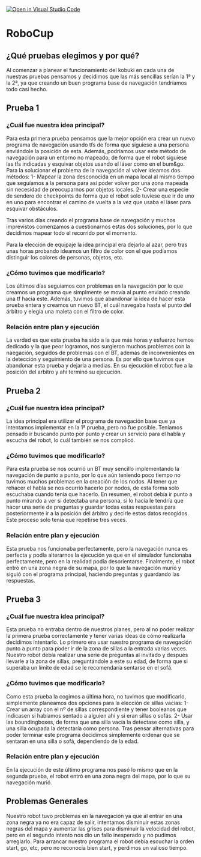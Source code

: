 [![Open in Visual Studio Code](https://classroom.github.com/assets/open-in-vscode-f059dc9a6f8d3a56e377f745f24479a46679e63a5d9fe6f495e02850cd0d8118.svg)](https://classroom.github.com/online_ide?assignment_repo_id=7421157&assignment_repo_type=AssignmentRepo)
# RoboCup

## ¿Qué pruebas elegimos y por qué?
Al comenzar a planear el funcionamiento del kobuki en cada una de nuestras pruebas pensamos y decidimos que las más sencillas serían la 1ª y la 2ª, ya que creando un buen programa base de navegación tendríamos todo casi hecho.

## Prueba 1

### ¿Cuál fue nuestra idea principal?

Para esta primera prueba pensamos que la mejor opción era crear un nuevo programa de navegación usando tfs de forma que siguiese a una persona enviándole la posición de esta. Además, podríamos usar este método de navegación para un entorno no mapeado, de forma que el robot siguiese las tfs indicadas y esquivar objetos usando el láser como en el bum&go. 
Para la solucionar el problema de la navegación al volver ideamos dos métodos:
  1- Mapear la zona desconocida en un mapa local al mismo tiempo que seguíamos a la persona para así poder volver por una zona mapeada sin necesidad de preocuparnos    por objetos locales.
  2- Crear una especie de sendero de checkpoints de forma que el robot solo tuviese que ir de uno en uno para encontrar el camino de vuelta a la vez que usaba el láser para esquivar obstáculos.
  
Tras varios días creando el programa base de navegación y muchos imprevistos comenzamos a cuestionarnos estas dos soluciones, por lo que decidimos mapear todo el recorrido por el momento.

Para la elección de equipaje la idea principal era dejarlo al azar, pero tras unas horas probando ideamos un filtro de color con el que podíamos distinguir los colores de personas, objetos, etc.
  
### ¿Cómo tuvimos que modificarlo?

Los últimos días seguíamos con problemas en la navegación por lo que creamos un programa que simplmente se movía al punto enviado creando una tf hacia este.
Además, tuvimos que abandonar la idea de hacer esta prueba entera y creamos un nuevo BT, el cuál navegaba hasta el punto del árbitro y elegía una maleta con el filtro de color.

### Relación entre plan y ejecución

La verdad es que esta prueba ha sido a la que más horas y esfuerzo hemos dedicado y la que peor logramos, nos surgieron muchos problemas con la naegación, seguidos de problemas con el BT, además de inconvenientes en la detección y seguimiento de una persona. Es por ello que tuvimos que abandonar esta prueba y dejarla a medias.
En su ejecución el robot fue a la posición del arbitro y ahí terminó su ejecución.

## Prueba 2

### ¿Cuál fue nuestra idea principal?

La idea principal era utilizar el programa de navegación base que ya intentamos implementar en la 1ª prueba, pero no fue posible. Teníamos pensado ir buscando punto por punto y crear un servicio para el habla y escucha del robot, lo cuál también se nos complicó.

### ¿Cómo tuvimos que modificarlo?

Para esta prueba se nos ocurrió un BT muy sencillo implementando la navegación de punto a punto, por lo que aún teniendo poco tiempo no tuvimos muchos problemas en la creación de los nodos. Al tener que rehacer el habla se nos ocurrió hacerlo por nodos, de esta forma solo escuchaba cuando tenía que hacerlo.
En resumen, el robot debía ir punto a punto mirando a ver si detectaba una persona, si lo hacía le tendría que hacer una serie de preguntas y guardar todas estas respuestas para posteriormente ir a la posición del árbitro y decirle estos datos recogidos. Este proceso solo tenía que repetirse tres veces.

### Relación entre plan y ejecución

Esta prueba nos funcionaba perfectamente, pero la navegación nunca es perfecta y podía alterarnos la ejecución ya que en el simulador funcionaba perfectamente, pero en la realidad podía desorientarse.
Finalmente, el robot entró en una zona negra de su mapa, por lo que la navegación murió y siguió con el programa principal, haciendo preguntas y guardando las respuestas.

## Prueba 3

### ¿Cuál fue nuestra idea principal?

Esta prueba no entraba dentro de nuestros planes, pero al no poder realizar la primera prueba correctamente y tener varias ideas de cómo realizarla decidimos intentarlo.
Lo primero era usar nuestro programa de navegación punto a punto para poder ir de la zona de sillas a la entrada varias veces.
Nuestro robot debía realizar una serie de preguntas al invitado y después llevarle a la zona de sillas, preguntándole a este su edad, de forma que si superaba un límite de edad se le recomendaría sentarse en el sofá.

### ¿Cómo tuvimos que modificarlo?
 
 Como esta prueba la cogimos a última hora, no tuvimos que modificarlo, simplemente planeamos dos opciones para la elección de sillas vacías:
 1- Crear un array con el nº de sillas correspondiente y tener booleanos que indicasen si habíamos sentado a alguien ahí y si eran sillas o sofás.
 2- Usar las boundingboxes, de forma que una silla vacía la detectase como silla, y una silla ocupada la detectaría como persona.
 Tras pensar alternativas para poder terminar este programa decidimos simplemente ordenar que se sentaran en una silla o sofá, dependiendo de la edad.
 
### Relación entre plan y ejecución

En la ejecución de este último programa nos pasó lo mismo que en la segunda prueba, el robot entró en una zona negra del mapa, por lo que su navegación murió.

## Problemas Generales

Nuestro robot tuvo problemas en la navegación ya que al entrar en una zona negra ya no era capaz de salir, intentamos disminuir estas zonas negras del mapa y aumentar las grises para disminuir la velocidad del robot, pero en el segundo intento nos dio un fallo inesperado y no pudimos arreglarlo.
Para arrancar nuestro programa el robot debía escuchar la orden start, go, etc, pero no reconocía bien start, y perdimos un valioso tiempo.

